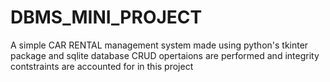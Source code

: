 # DBMS_MINI_PROJECT

A simple CAR RENTAL management system made using python's tkinter package and sqlite database
CRUD opertaions are performed and integrity contstraints are accounted for in this project

